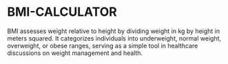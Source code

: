 # BMI-CALCULATOR
BMI assesses weight relative to height by dividing weight in kg by height in meters squared. It categorizes individuals into underweight, normal weight, overweight, or obese ranges, serving as a simple tool in healthcare discussions on weight management and health.
